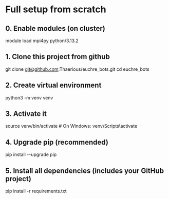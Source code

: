 # Full setup from scratch

## 0. Enable modules (on cluster)
module load mpi4py python/3.13.2

## 1. Clone this project from github
git clone git@github.com:Thaerious/euchre_bots.git
cd euchre_bots

## 2. Create virtual environment
python3 -m venv venv

## 3. Activate it
source venv/bin/activate   # On Windows: venv\Scripts\activate

## 4. Upgrade pip (recommended)
pip install --upgrade pip

## 5. Install all dependencies (includes your GitHub project)
pip install -r requirements.txt